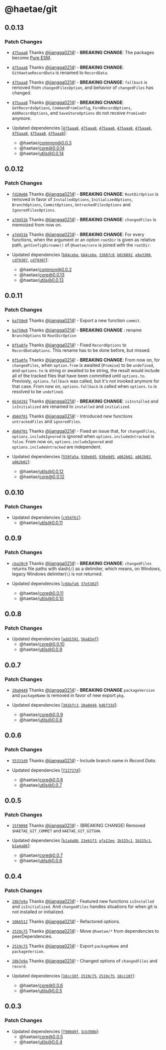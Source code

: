 # @haetae/git

## 0.0.13

### Patch Changes

- [`475aaa8`](https://github.com/jjangga0214/haetae/commit/475aaa82d4850932b248ff69491d75ee9c0c0ed1) Thanks [@jjangga0214](https://github.com/jjangga0214)! - **BREAKING CHANGE**: The packages become [Pure ESM](https://gist.github.com/sindresorhus/a39789f98801d908bbc7ff3ecc99d99c).

- [`475aaa8`](https://github.com/jjangga0214/haetae/commit/475aaa82d4850932b248ff69491d75ee9c0c0ed1) Thanks [@jjangga0214](https://github.com/jjangga0214)! - **BREAKING CHANGE**: `GitHaetaeRecordData` is renamed to `RecordData`.

- [`475aaa8`](https://github.com/jjangga0214/haetae/commit/475aaa82d4850932b248ff69491d75ee9c0c0ed1) Thanks [@jjangga0214](https://github.com/jjangga0214)! - **BREAKING CHANGE**: `fallback` is removed from `changedFilesOption`, and behavior of `changedFiles` has changed.

- [`475aaa8`](https://github.com/jjangga0214/haetae/commit/475aaa82d4850932b248ff69491d75ee9c0c0ed1) Thanks [@jjangga0214](https://github.com/jjangga0214)! - **BREAKING CHANGE**: `GetRecordsOptions`, `CommandFromConfig`, `FormRecordOptions`, `AddRecordOptions`, and `SaveStoreOptions` do not receive `PromiseOr` anymore.

- Updated dependencies [[`475aaa8`](https://github.com/jjangga0214/haetae/commit/475aaa82d4850932b248ff69491d75ee9c0c0ed1), [`475aaa8`](https://github.com/jjangga0214/haetae/commit/475aaa82d4850932b248ff69491d75ee9c0c0ed1), [`475aaa8`](https://github.com/jjangga0214/haetae/commit/475aaa82d4850932b248ff69491d75ee9c0c0ed1), [`475aaa8`](https://github.com/jjangga0214/haetae/commit/475aaa82d4850932b248ff69491d75ee9c0c0ed1), [`475aaa8`](https://github.com/jjangga0214/haetae/commit/475aaa82d4850932b248ff69491d75ee9c0c0ed1), [`475aaa8`](https://github.com/jjangga0214/haetae/commit/475aaa82d4850932b248ff69491d75ee9c0c0ed1), [`475aaa8`](https://github.com/jjangga0214/haetae/commit/475aaa82d4850932b248ff69491d75ee9c0c0ed1), [`475aaa8`](https://github.com/jjangga0214/haetae/commit/475aaa82d4850932b248ff69491d75ee9c0c0ed1)]:
  - @haetae/common@0.0.3
  - @haetae/core@0.0.14
  - @haetae/utils@0.0.14

## 0.0.12

### Patch Changes

- [`fd28e06`](https://github.com/jjangga0214/haetae/commit/fd28e06cad4cfe92cd8986495431ddac6cab2d20) Thanks [@jjangga0214](https://github.com/jjangga0214)! - **BREAKING CHANGE**: `RootDirOption` is removed in favor of `InstalledOptions`, `InitializedOptions`, `BranchOptions`, `CommitOptions`, `UntrackedFilesOptions` and `IgnoredFilesOptions`.

* [`a7d451b`](https://github.com/jjangga0214/haetae/commit/a7d451b4cebf9320ae436f5ed86048253594cce4) Thanks [@jjangga0214](https://github.com/jjangga0214)! - **BREAKING CHANGE**: `changedFiles` is memoized from now on.

- [`a7d451b`](https://github.com/jjangga0214/haetae/commit/a7d451b4cebf9320ae436f5ed86048253594cce4) Thanks [@jjangga0214](https://github.com/jjangga0214)! - **BREAKING CHANGE**: For every functions, when the argument or an option `rootDir` is given as relative path, `getConfigDirname()` of `@haetae/core` is joined with the `rootDir`.

- Updated dependencies [[`b84cebe`](https://github.com/jjangga0214/haetae/commit/b84cebe811e93bdc7c8f626f3f54168dd402cbf7), [`b84cebe`](https://github.com/jjangga0214/haetae/commit/b84cebe811e93bdc7c8f626f3f54168dd402cbf7), [`32687c8`](https://github.com/jjangga0214/haetae/commit/32687c8712554934846422f6422b7409670e024c), [`b026892`](https://github.com/jjangga0214/haetae/commit/b026892d1400203f62698868a505237ef3b36a0d), [`a9a3308`](https://github.com/jjangga0214/haetae/commit/a9a3308a5ac6f75c8c1d2ccda6546cc6fcd8166a), [`cd79307`](https://github.com/jjangga0214/haetae/commit/cd7930752fa9dea342cb4d55e3651feb5eb6b9e2), [`cd79307`](https://github.com/jjangga0214/haetae/commit/cd7930752fa9dea342cb4d55e3651feb5eb6b9e2)]:
  - @haetae/common@0.0.2
  - @haetae/core@0.0.13
  - @haetae/utils@0.0.13

## 0.0.11

### Patch Changes

- [`ba750e8`](https://github.com/jjangga0214/haetae/commit/ba750e8925da34627567a8ce16fce08ee8bf66e1) Thanks [@jjangga0214](https://github.com/jjangga0214)! - Export a new function `commit`.

* [`ba750e8`](https://github.com/jjangga0214/haetae/commit/ba750e8925da34627567a8ce16fce08ee8bf66e1) Thanks [@jjangga0214](https://github.com/jjangga0214)! - **BREAKING CHANGE** : rename `BranchOptions` to `RootDirOption`

- [`8f5a8fe`](https://github.com/jjangga0214/haetae/commit/8f5a8fe85258feca9ccc9a07b5dc1ac54935dc7b) Thanks [@jjangga0214](https://github.com/jjangga0214)! - Fixed `RecordOptions` to `RecordDataOptions`. This rename has to be done before, but missed.

* [`8f5a8fe`](https://github.com/jjangga0214/haetae/commit/8f5a8fe85258feca9ccc9a07b5dc1ac54935dc7b) Thanks [@jjangga0214](https://github.com/jjangga0214)! - **BREAKING CHANGE**: From now on, for `changedFiles`, when `option.from` is awaited (`Promise`) to be `undefined`, and `options.to` is string or awaited to be string, the result would include all of the tracked files that have been committed until `options.to`. Previosly, `options.fallback` was called, but it's not invoked anymore for that case. From now on, `options.fallback` is called when `options.to` is resolved to be `undefined`.

- [`6b34192`](https://github.com/jjangga0214/haetae/commit/6b34192cb24a5070052ea687d4503561c19438f2) Thanks [@jjangga0214](https://github.com/jjangga0214)! - **BREAKING CHANGE**: `isInstalled` and `isInitialized` are renamed to `installed` and `initialized`.

* [`db0df01`](https://github.com/jjangga0214/haetae/commit/db0df015ba943771da7bb0cb0c8281d5b5e319ca) Thanks [@jjangga0214](https://github.com/jjangga0214)! - Introduced new functions `untrackedFiles` and `ignoredFiles`.

- [`db0df01`](https://github.com/jjangga0214/haetae/commit/db0df015ba943771da7bb0cb0c8281d5b5e319ca) Thanks [@jjangga0214](https://github.com/jjangga0214)! - Fixed an issue that, for `changedFiles`, `options.includeIgnored` is ignored when `options.includeUntracked` is `false`. From now on, `options.includeIgnored` and `options.includeUntracked` are independent.

- Updated dependencies [[`559fa5a`](https://github.com/jjangga0214/haetae/commit/559fa5ac233a0bbea2b1e6ef58b91687a1b1a460), [`930e0d5`](https://github.com/jjangga0214/haetae/commit/930e0d5f9516b4fdfa0ff76ee8a521ec0aabf492), [`930e0d5`](https://github.com/jjangga0214/haetae/commit/930e0d5f9516b4fdfa0ff76ee8a521ec0aabf492), [`a862b02`](https://github.com/jjangga0214/haetae/commit/a862b02234f9743120439773c54a8cdfb42e3b2e), [`a862b02`](https://github.com/jjangga0214/haetae/commit/a862b02234f9743120439773c54a8cdfb42e3b2e), [`a862b02`](https://github.com/jjangga0214/haetae/commit/a862b02234f9743120439773c54a8cdfb42e3b2e)]:
  - @haetae/utils@0.0.12
  - @haetae/core@0.0.12

## 0.0.10

### Patch Changes

- Updated dependencies [[`c954f61`](https://github.com/jjangga0214/haetae/commit/c954f6193024a4c3f9a2a251ab67bc07aa7d2aa8)]:
  - @haetae/utils@0.0.11

## 0.0.9

### Patch Changes

- [`cba20c9`](https://github.com/jjangga0214/haetae/commit/cba20c9a859fe6ba1413f30ed236efe0d9fcc7d0) Thanks [@jjangga0214](https://github.com/jjangga0214)! - **BREAKING CHANGE**: `changedFiles` returns file paths with slash(`/`) as a delimiter, which means, on Windows, legacy Windows delimiter(`\`) is not returned.

- Updated dependencies [[`c60afa9`](https://github.com/jjangga0214/haetae/commit/c60afa9c0f9c7809afcd0ee8682d41e0a8623673), [`37e5302`](https://github.com/jjangga0214/haetae/commit/37e53028b10ae712e1ef0890f7f8dfdff94cff76)]:
  - @haetae/core@0.0.11
  - @haetae/utils@0.0.10

## 0.0.8

### Patch Changes

- Updated dependencies [[`add1591`](https://github.com/jjangga0214/haetae/commit/add15916fc532d644c6957d0c97d79feea406584), [`56a82ef`](https://github.com/jjangga0214/haetae/commit/56a82ef7f8398670c39176149212d07090109aa4)]:
  - @haetae/core@0.0.10
  - @haetae/utils@0.0.9

## 0.0.7

### Patch Changes

- [`20a0449`](https://github.com/jjangga0214/haetae/commit/20a04496ef23ded57fe2d68beea2536dabc4669d) Thanks [@jjangga0214](https://github.com/jjangga0214)! - **BREAKING CHANGE** `packageVersion` and `packageName` is removed in favor of new export `pkg`.

- Updated dependencies [[`301bfc3`](https://github.com/jjangga0214/haetae/commit/301bfc3dca164bcfdd9eca92105d6be3c9accdc4), [`20a0449`](https://github.com/jjangga0214/haetae/commit/20a04496ef23ded57fe2d68beea2536dabc4669d), [`bd6f33d`](https://github.com/jjangga0214/haetae/commit/bd6f33d7c066bc08912d3659c0607901acbb86ce)]:
  - @haetae/core@0.0.9
  - @haetae/utils@0.0.8

## 0.0.6

### Patch Changes

- [`55331d9`](https://github.com/jjangga0214/haetae/commit/55331d96b263482f044e4679270953c318dfb088) Thanks [@jjangga0214](https://github.com/jjangga0214)! - Include branch name in *Record Data*.

- Updated dependencies [[`f22727d`](https://github.com/jjangga0214/haetae/commit/f22727d146e9038246b546a33d350579eceee453)]:
  - @haetae/core@0.0.8
  - @haetae/utils@0.0.7

## 0.0.5

### Patch Changes

- [`15f0098`](https://github.com/jjangga0214/haetae/commit/15f0098f983a9fbfc5805153e32b97407367741e) Thanks [@jjangga0214](https://github.com/jjangga0214)! - (BREAKING CHANGE) Removed `$HAETAE_GIT_COMMIT` and `HAETAE_GIT_GITSHA`.

- Updated dependencies [[`b1a4a86`](https://github.com/jjangga0214/haetae/commit/b1a4a86bc725fb3f3e5ba71cb7422455e272cf2a), [`23eb1f3`](https://github.com/jjangga0214/haetae/commit/23eb1f3dad8e55e178c6375064b41b5a2e33fe6e), [`afa12ee`](https://github.com/jjangga0214/haetae/commit/afa12eee27560856fa40754f9d04aaa3bf920c1d), [`1b325c1`](https://github.com/jjangga0214/haetae/commit/1b325c1e5de124fbbd09cd3910cf77b30164f990), [`1b325c1`](https://github.com/jjangga0214/haetae/commit/1b325c1e5de124fbbd09cd3910cf77b30164f990), [`b1a4a86`](https://github.com/jjangga0214/haetae/commit/b1a4a86bc725fb3f3e5ba71cb7422455e272cf2a)]:
  - @haetae/core@0.0.7
  - @haetae/utils@0.0.6

## 0.0.4

### Patch Changes

- [`28b7e9a`](https://github.com/jjangga0214/haetae/commit/28b7e9acee17f478c83b425fcffd70f3d6e49f96) Thanks [@jjangga0214](https://github.com/jjangga0214)! - Featured new functions `isInstalled` and `isInitialized`.
  And `changedFiles` handles situations for when git is not installed or initialized.

- [`1066512`](https://github.com/jjangga0214/haetae/commit/1066512bd353a517d5f57d25b72b65d7be80720e) Thanks [@jjangga0214](https://github.com/jjangga0214)! - Refactored options.

- [`2519c75`](https://github.com/jjangga0214/haetae/commit/2519c75646778e9f882755f7185bb737ae589b67) Thanks [@jjangga0214](https://github.com/jjangga0214)! - Move `@haetae/*` from dependencies to peerDependencies.

- [`2519c75`](https://github.com/jjangga0214/haetae/commit/2519c75646778e9f882755f7185bb737ae589b67) Thanks [@jjangga0214](https://github.com/jjangga0214)! - Export `packageName` and `packageVersion`.

- [`28b7e9a`](https://github.com/jjangga0214/haetae/commit/28b7e9acee17f478c83b425fcffd70f3d6e49f96) Thanks [@jjangga0214](https://github.com/jjangga0214)! - Changed options of `changedFiles` and `record`.

- Updated dependencies [[`18cc10f`](https://github.com/jjangga0214/haetae/commit/18cc10fe6504e2ba7c13c40e78237bbe20abc07b), [`2519c75`](https://github.com/jjangga0214/haetae/commit/2519c75646778e9f882755f7185bb737ae589b67), [`2519c75`](https://github.com/jjangga0214/haetae/commit/2519c75646778e9f882755f7185bb737ae589b67), [`18cc10f`](https://github.com/jjangga0214/haetae/commit/18cc10fe6504e2ba7c13c40e78237bbe20abc07b)]:
  - @haetae/core@0.0.6
  - @haetae/utils@0.0.5

## 0.0.3

### Patch Changes

- Updated dependencies [[`f90049f`](https://github.com/jjangga0214/haetae/commit/f90049f79d288815f9ee4122ded81a3df9191b23), [`3cb398b`](https://github.com/jjangga0214/haetae/commit/3cb398b2a20103106240677fd77da30fbc0bd290)]:
  - @haetae/core@0.0.5
  - @haetae/utils@0.0.4

